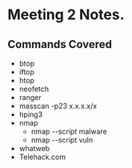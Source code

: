 # Meeting 2 Notes.

## Commands Covered
* btop
* iftop
* htop
* neofetch
* ranger
* masscan -p23 x.x.x.x/x
* hping3
* nmap
   * nmap --script malware
   * nmap --script vuln
* whatweb
* Telehack.com
